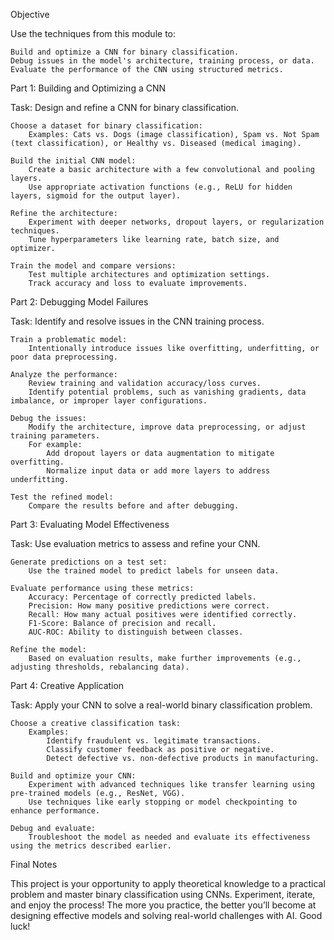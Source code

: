 Objective

Use the techniques from this module to:

    Build and optimize a CNN for binary classification.
    Debug issues in the model's architecture, training process, or data.
    Evaluate the performance of the CNN using structured metrics.

Part 1: Building and Optimizing a CNN

Task: Design and refine a CNN for binary classification.

    Choose a dataset for binary classification:
        Examples: Cats vs. Dogs (image classification), Spam vs. Not Spam (text classification), or Healthy vs. Diseased (medical imaging).

    Build the initial CNN model:
        Create a basic architecture with a few convolutional and pooling layers.
        Use appropriate activation functions (e.g., ReLU for hidden layers, sigmoid for the output layer).

    Refine the architecture:
        Experiment with deeper networks, dropout layers, or regularization techniques.
        Tune hyperparameters like learning rate, batch size, and optimizer.

    Train the model and compare versions:
        Test multiple architectures and optimization settings.
        Track accuracy and loss to evaluate improvements.

Part 2: Debugging Model Failures

Task: Identify and resolve issues in the CNN training process.

    Train a problematic model:
        Intentionally introduce issues like overfitting, underfitting, or poor data preprocessing.

    Analyze the performance:
        Review training and validation accuracy/loss curves.
        Identify potential problems, such as vanishing gradients, data imbalance, or improper layer configurations.

    Debug the issues:
        Modify the architecture, improve data preprocessing, or adjust training parameters.
        For example:
            Add dropout layers or data augmentation to mitigate overfitting.
            Normalize input data or add more layers to address underfitting.

    Test the refined model:
        Compare the results before and after debugging.

Part 3: Evaluating Model Effectiveness

Task: Use evaluation metrics to assess and refine your CNN.

    Generate predictions on a test set:
        Use the trained model to predict labels for unseen data.

    Evaluate performance using these metrics:
        Accuracy: Percentage of correctly predicted labels.
        Precision: How many positive predictions were correct.
        Recall: How many actual positives were identified correctly.
        F1-Score: Balance of precision and recall.
        AUC-ROC: Ability to distinguish between classes.

    Refine the model:
        Based on evaluation results, make further improvements (e.g., adjusting thresholds, rebalancing data).

Part 4: Creative Application

Task: Apply your CNN to solve a real-world binary classification problem.

    Choose a creative classification task:
        Examples:
            Identify fraudulent vs. legitimate transactions.
            Classify customer feedback as positive or negative.
            Detect defective vs. non-defective products in manufacturing.

    Build and optimize your CNN:
        Experiment with advanced techniques like transfer learning using pre-trained models (e.g., ResNet, VGG).
        Use techniques like early stopping or model checkpointing to enhance performance.

    Debug and evaluate:
        Troubleshoot the model as needed and evaluate its effectiveness using the metrics described earlier.

Final Notes

This project is your opportunity to apply theoretical knowledge to a practical problem and master binary classification using CNNs. Experiment, iterate, and enjoy the process! The more you practice, the better you’ll become at designing effective models and solving real-world challenges with AI. Good luck!
